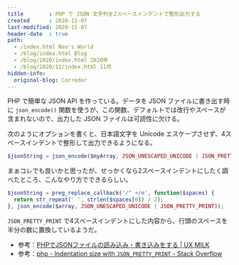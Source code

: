```yaml
---
title        : PHP で JSON 文字列を2スペースインデントで整形出力する
created      : 2020-11-07
last-modified: 2020-11-07
header-date  : true
path:
  - /index.html Neo's World
  - /blog/index.html Blog
  - /blog/2020/index.html 2020年
  - /blog/2020/11/index.html 11月
hidden-info:
  original-blog: Corredor
---
```


PHP で簡単な JSON API を作っている。データを JSON ファイルに書き出す時に `json_encode()` 関数を使うが、この関数、デフォルトでは改行やスペースが含まれないので、出力した JSON ファイルは可読性に欠ける。

次のようにオプションを書くと、日本語文字を Unicode エスケープさせず、4スペースインデントで整形して出力できるようになる。

```php
$jsonString = json_encode($myArray, JSON_UNESCAPED_UNICODE | JSON_PRETTY_PRINT);
```

まぁコレでも良いかと思ったが、せっかくなら2スペースインデントにしたく調べたところ、こんなやり方でできるらしい。

```php
$jsonString = preg_replace_callback('/^ +/m', function($spaces) {
  return str_repeat(' ', strlen($spaces[0]) / 2);
}, json_encode($array, JSON_UNESCAPED_UNICODE | JSON_PRETTY_PRINT));
```

`JSON_PRETTY_PRINT` で4スペースインデントにした内容から、行頭のスペースを半分の数に置換しているようだ。

- 参考：[PHPでJSONファイルの読み込み・書き込みをする | UX MILK](https://uxmilk.jp/14767)
- 参考：[php - Indentation size with `JSON_PRETTY_PRINT` - Stack Overflow](https://stackoverflow.com/questions/29837570/indentation-size-with-json-pretty-print)
